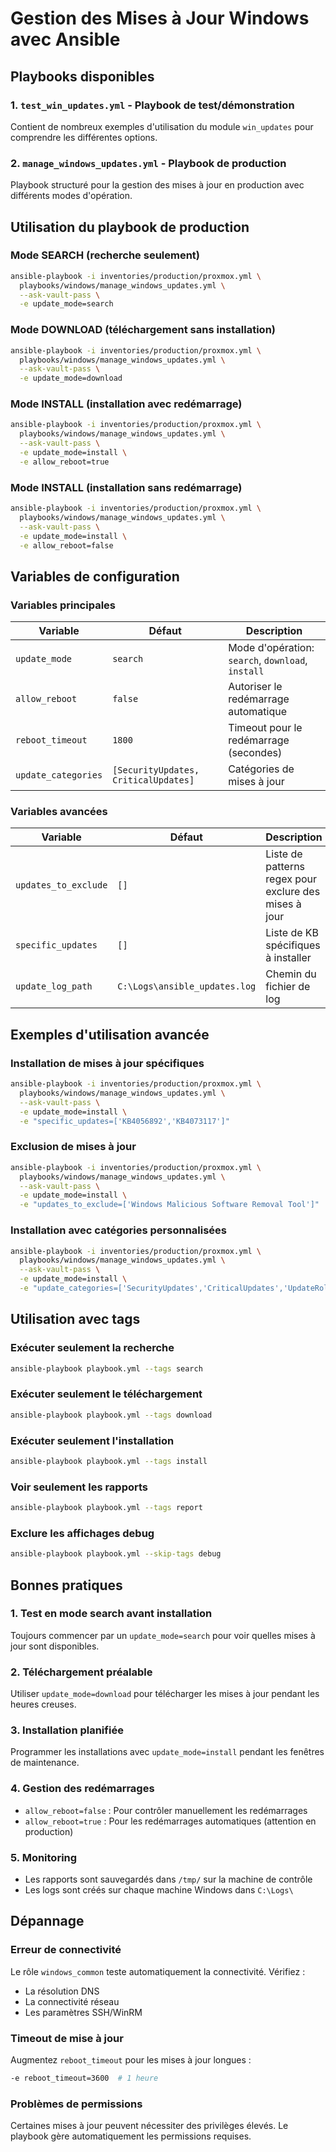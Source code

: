 # Gestion des Mises à Jour Windows avec Ansible

## Playbooks disponibles

### 1. `test_win_updates.yml` - Playbook de test/démonstration
Contient de nombreux exemples d'utilisation du module `win_updates` pour comprendre les différentes options.

### 2. `manage_windows_updates.yml` - Playbook de production
Playbook structuré pour la gestion des mises à jour en production avec différents modes d'opération.

## Utilisation du playbook de production

### Mode SEARCH (recherche seulement)
```bash
ansible-playbook -i inventories/production/proxmox.yml \
  playbooks/windows/manage_windows_updates.yml \
  --ask-vault-pass \
  -e update_mode=search
```

### Mode DOWNLOAD (téléchargement sans installation)
```bash
ansible-playbook -i inventories/production/proxmox.yml \
  playbooks/windows/manage_windows_updates.yml \
  --ask-vault-pass \
  -e update_mode=download
```

### Mode INSTALL (installation avec redémarrage)
```bash
ansible-playbook -i inventories/production/proxmox.yml \
  playbooks/windows/manage_windows_updates.yml \
  --ask-vault-pass \
  -e update_mode=install \
  -e allow_reboot=true
```

### Mode INSTALL (installation sans redémarrage)
```bash
ansible-playbook -i inventories/production/proxmox.yml \
  playbooks/windows/manage_windows_updates.yml \
  --ask-vault-pass \
  -e update_mode=install \
  -e allow_reboot=false
```

## Variables de configuration

### Variables principales
| Variable | Défaut | Description |
|----------|--------|-------------|
| `update_mode` | `search` | Mode d'opération: `search`, `download`, `install` |
| `allow_reboot` | `false` | Autoriser le redémarrage automatique |
| `reboot_timeout` | `1800` | Timeout pour le redémarrage (secondes) |
| `update_categories` | `[SecurityUpdates, CriticalUpdates]` | Catégories de mises à jour |

### Variables avancées
| Variable | Défaut | Description |
|----------|--------|-------------|
| `updates_to_exclude` | `[]` | Liste de patterns regex pour exclure des mises à jour |
| `specific_updates` | `[]` | Liste de KB spécifiques à installer |
| `update_log_path` | `C:\Logs\ansible_updates.log` | Chemin du fichier de log |

## Exemples d'utilisation avancée

### Installation de mises à jour spécifiques
```bash
ansible-playbook -i inventories/production/proxmox.yml \
  playbooks/windows/manage_windows_updates.yml \
  --ask-vault-pass \
  -e update_mode=install \
  -e "specific_updates=['KB4056892','KB4073117']"
```

### Exclusion de mises à jour
```bash
ansible-playbook -i inventories/production/proxmox.yml \
  playbooks/windows/manage_windows_updates.yml \
  --ask-vault-pass \
  -e update_mode=install \
  -e "updates_to_exclude=['Windows Malicious Software Removal Tool']"
```

### Installation avec catégories personnalisées
```bash
ansible-playbook -i inventories/production/proxmox.yml \
  playbooks/windows/manage_windows_updates.yml \
  --ask-vault-pass \
  -e update_mode=install \
  -e "update_categories=['SecurityUpdates','CriticalUpdates','UpdateRollups']"
```

## Utilisation avec tags

### Exécuter seulement la recherche
```bash
ansible-playbook playbook.yml --tags search
```

### Exécuter seulement le téléchargement
```bash
ansible-playbook playbook.yml --tags download
```

### Exécuter seulement l'installation
```bash
ansible-playbook playbook.yml --tags install
```

### Voir seulement les rapports
```bash
ansible-playbook playbook.yml --tags report
```

### Exclure les affichages debug
```bash
ansible-playbook playbook.yml --skip-tags debug
```

## Bonnes pratiques

### 1. Test en mode search avant installation
Toujours commencer par un `update_mode=search` pour voir quelles mises à jour sont disponibles.

### 2. Téléchargement préalable
Utiliser `update_mode=download` pour télécharger les mises à jour pendant les heures creuses.

### 3. Installation planifiée
Programmer les installations avec `update_mode=install` pendant les fenêtres de maintenance.

### 4. Gestion des redémarrages
- `allow_reboot=false` : Pour contrôler manuellement les redémarrages
- `allow_reboot=true` : Pour les redémarrages automatiques (attention en production)

### 5. Monitoring
- Les rapports sont sauvegardés dans `/tmp/` sur la machine de contrôle
- Les logs sont créés sur chaque machine Windows dans `C:\Logs\`

## Dépannage

### Erreur de connectivité
Le rôle `windows_common` teste automatiquement la connectivité. Vérifiez :
- La résolution DNS
- La connectivité réseau
- Les paramètres SSH/WinRM

### Timeout de mise à jour
Augmentez `reboot_timeout` pour les mises à jour longues :
```bash
-e reboot_timeout=3600  # 1 heure
```

### Problèmes de permissions
Certaines mises à jour peuvent nécessiter des privilèges élevés. Le playbook gère automatiquement les permissions requises.
